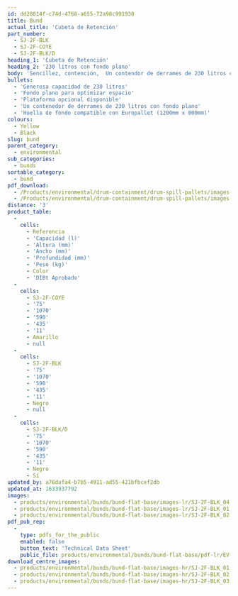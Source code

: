 ```yaml
---
id: dd28814f-c74d-4768-a655-72a98c991930
title: Bund
actual_title: 'Cubeta de Retención'
part_number:
  - SJ-2F-BLK
  - SJ-2F-COYE
  - SJ-2F-BLK/D
heading_1: 'Cubeta de Retención'
heading_2: '230 litros con fondo plano'
body: 'Sencillez, contención,  Un contendor de derrames de 230 litros con fondo plano y laterales altos.'
bullets:
  - 'Generosa capacidad de 230 litros'
  - 'Fondo plano para optimizar espacio'
  - 'Plataforma opcional disponible'
  - 'Un contenedor de derrames de 230 litros con fondo plano'
  - 'Huella de fondo compatible con Europallet (1200mm x 800mm)'
colours:
  - Yellow
  - Black
slug: bund
parent_category:
  - environmental
sub_categories:
  - bunds
sortable_category:
  - bund
pdf_download:
  - /Products/environmental/drum-containment/drum-spill-pallets/images-hr/2FB_SJ-2F-BLK_01.jpg
  - /Products/environmental/drum-containment/drum-spill-pallets/images-hr/2FB_SJ-2F-BLK_03.jpg
distance: '3'
product_table:
  -
    cells:
      - Referencia
      - 'Capacidad (l)'
      - 'Altura (mm)'
      - 'Ancho (mm)'
      - 'Profundidad (mm)'
      - 'Peso (kg)'
      - Color
      - 'DIBt Aprobado'
  -
    cells:
      - SJ-2F-COYE
      - '75'
      - '1070'
      - '590'
      - '435'
      - '11'
      - Amarillo
      - null
  -
    cells:
      - SJ-2F-BLK
      - '75'
      - '1070'
      - '590'
      - '435'
      - '11'
      - Negro
      - null
  -
    cells:
      - SJ-2F-BLK/D
      - '75'
      - '1070'
      - '590'
      - '435'
      - '11'
      - Negro
      - Sí
updated_by: a76dafa4-b7b5-4911-ad55-421bfbcef2db
updated_at: 1633937792
images:
  - products/environmental/bunds/bund-flat-base/images-lr/SJ-2F-BLK_04.jpg
  - products/environmental/bunds/bund-flat-base/images-lr/SJ-2F-BLK_01.jpg
  - products/environmental/bunds/bund-flat-base/images-lr/SJ-2F-BLK_02.jpg
pdf_pub_rep:
  -
    type: pdfs_for_the_public
    enabled: false
    button_text: 'Technical Data Sheet'
    public_file: products/environmental/bunds/bund-flat-base/pdf-lr/EV-Spill-Pallet-(Flat-Bottom-2-Drum)-TD_EN.pdf
download_centre_images:
  - products/environmental/bunds/bund-flat-base/images-hr/SJ-2F-BLK_01.jpg
  - products/environmental/bunds/bund-flat-base/images-hr/SJ-2F-BLK_02.jpg
  - products/environmental/bunds/bund-flat-base/images-hr/SJ-2F-BLK_03.jpg
---
```

